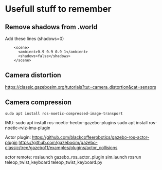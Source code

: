 # Usefull stuff to remember

## Remove shadows from .world
Add these lines (shadows=0)
```
    <scene>
      <ambient>0.9 0.9 0.9 1</ambient>
      <shadows>false</shadows>
    </scene>
```

## Camera distortion

https://classic.gazebosim.org/tutorials?tut=camera_distortion&cat=sensors

## Camera compression
```
sudo apt install ros-noetic-compressed-image-transport
```

IMU:
sudo apt install ros-noetic-hector-gazebo-plugins
sudo apt install ros-noetic-rviz-imu-plugin

Actor plugin:
https://github.com/blackcoffeerobotics/gazebo-ros-actor-plugin
https://github.com/gazebosim/gazebo-classic/tree/gazebo11/examples/plugins/actor_collisions

actor remote:
roslaunch gazebo_ros_actor_plugin sim.launch
rosrun teleop_twist_keyboard teleop_twist_keyboard.py